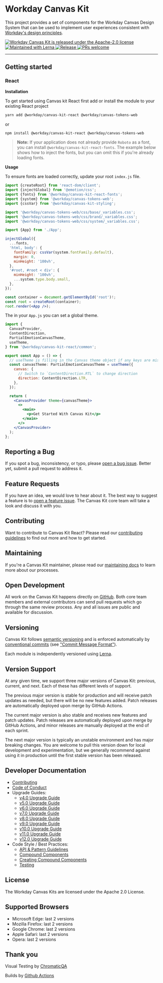 # Workday Canvas Kit

This project provides a set of components for the Workday Canvas Design System that can be used to
implement user experiences consistent with
[Workday's design principles](https://design.workday.com/).

<a href="./LICENSE">
  <img src="https://img.shields.io/badge/license-Apache--2.0-blue.svg" alt="Workday Canvas Kit is released under the Apache-2.0 license" />
</a>
<a href="https://lerna.js.org">
  <img src="https://img.shields.io/badge/maintained%20with-lerna-cc00ff.svg" alt="Maintained with Lerna" />
</a>
<a href="https://github.com/Workday/canvas-kit/actions/workflows/release.yml">
  <img alt="Release" src="https://github.com/Workday/canvas-kit/actions/workflows/release.yml/badge.svg">
</a>
<a href="./modules/docs/mdx/CONTRIBUTING.mdx">
  <img src="https://img.shields.io/badge/PRs-welcome-brightgreen.svg" alt="PRs welcome" />
</a>

---

## Getting started

### React

**Installation**

To get started using Canvas kit React first add or install the module to your existing React project

```sh
yarn add @workday/canvas-kit-react @workday/canvas-tokens-web
```

or

```sh
npm install @workday/canvas-kit-react @workday/canvas-tokens-web
```

> **Note:** If your application does not already provide `Roboto` as a font, you can install
> `@workday/canvas-kit-react-fonts`. The example below shows how to inject the fonts, but you can
> omit this if you're already loading fonts.

**Usage**

To ensure fonts are loaded correctly, update your root `index.js` file.

```jsx
import {createRoot} from 'react-dom/client';
import {injectGlobal} from '@emotion/css';
import {fonts} from '@workday/canvas-kit-react-fonts';
import {system} from '@workday/canvas-tokens-web';
import {cssVar} from '@workday/canvas-kit-styling';

import '@workday/canvas-tokens-web/css/base/_variables.css';
import '@workday/canvas-tokens-web/css/brand/_variables.css';
import '@workday/canvas-tokens-web/css/system/_variables.css';

import {App} from './App';

injectGlobal({
  ...fonts,
  'html, body': {
    fontFamily: cssVar(system.fontFamily.default),
    margin: 0,
    minHeight: '100vh',
  },
  '#root, #root < div': {
    minHeight: '100vh',
    ...system.type.body.small,
  },
});

const container = document.getElementById('root')!;
const root = createRoot(container);
root.render(<App />);
```

The in your `App.js` you can set a global theme.

```jsx
import {
  CanvasProvider,
  ContentDirection,
  PartialEmotionCanvasTheme,
  useTheme,
} from '@workday/canvas-kit-react/common';

export const App = () => {
  // useTheme is filling in the Canvas theme object if any keys are missing
  const canvasTheme: PartialEmotionCanvasTheme = useTheme({
    canvas: {
      // Switch to `ContentDirection.RTL` to change direction
      direction: ContentDirection.LTR,
    },
  });

  return (
    <CanvasProvider theme={canvasTheme}>
      <>
        <main>
          <p>Get Started With Canvas Kit</p>
        </main>
      </>
    </CanvasProvider>
  );
};
```

## Reporting a Bug

If you spot a bug, inconsistency, or typo, please
[open a bug issue](https://github.com/Workday/canvas-kit/issues/new?labels=bug&template=bug.md).
Better yet, submit a pull request to address it.

## Feature Requests

If you have an idea, we would love to hear about it. The best way to suggest a feature is to
[open a feature issue](https://github.com/Workday/canvas-kit/issues/new?labels=feature&template=feature.md).
The Canvas Kit core team will take a look and discuss it with you.

## Contributing

Want to contribute to Canvas Kit React? Please read our
[contributing guidelines](https://workday.github.io/canvas-kit/?path=/docs/guides-contributing--docs)
to find out more and how to get started.

## Maintaining

If you're a Canvas Kit maintainer, please read our
[maintaining docs](https://workday.github.io/canvas-kit/?path=/docs/guides-maintaining--docs) to
learn more about our processes.

## Open Development

All work on the Canvas Kit happens directly on [GitHub](https://github.com/Workday/canvas-kit). Both
core team members and external contributors can send pull requests which go through the same review
process. Any and all issues are public and available for discussion.

## Versioning

Canvas Kit follows [semantic versioning](https://semver.org/) and is enforced automatically by
[conventional commits](https://www.conventionalcommits.org/) (see
["Commit Message Format"](https://workday.github.io/canvas-kit/?path=/docs/guides-contributing--docs#commit-message-format)).

Each module is independently versioned using [Lerna](https://github.com/lerna/lerna).

## Version Support

At any given time, we support three major versions of Canvas Kit: previous, current, and next. Each
of these has different levels of support.

The previous major version is stable for production and will receive patch updates as needed, but
there will be no new features added. Patch releases are automatically deployed upon merge by GitHub
Actions.

The current major version is also stable and receives new features and patch updates. Patch releases
are automatically deployed upon merge by GitHub Actions, and minor releases are manually deployed at
the end of each sprint.

The next major version is typically an unstable environment and has major breaking changes. You are
welcome to pull this version down for local development and experimentation, but we generally
recommend against using it in production until the first stable version has been released.

## Developer Documentation

- [Contributing](https://workday.github.io/canvas-kit/?path=/docs/guides-contributing--docs)
- [Code of Conduct](https://workday.github.io/canvas-kit/?path=/docs/guides-contributing--docs#code-of-conduct)
- Upgrade Guides:
  - [v4.0 Upgrade Guide](https://workday.github.io/canvas-kit/?path=/docs/guides-upgrade-guides-v4-0--docs)
  - [v5.0 Upgrade Guide](https://workday.github.io/canvas-kit/?path=/docs/guides-upgrade-guides-v5-0--docs)
  - [v6.0 Upgrade Guide](https://workday.github.io/canvas-kit/?path=/docs/guides-upgrade-guides-v6-0--docs)
  - [v7.0 Upgrade Guide](https://workday.github.io/canvas-kit/?path=/docs/guides-upgrade-guides-v7-0--docs)
  - [v8.0 Upgrade Guide](https://workday.github.io/canvas-kit/?path=/docs/guides-upgrade-guides-v8-0--docs)
  - [v9.0 Upgrade Guide](https://workday.github.io/canvas-kit/?path=/docs/guides-upgrade-guides-v9-0--docs)
  - [v10.0 Upgrade Guide](https://workday.github.io/canvas-kit/?path=/docs/guides-upgrade-guides-v10-0--docs)
  - [v11.0 Upgrade Guide](https://workday.github.io/canvas-kit/?path=/docs/guides-upgrade-guides-v11-0--docs)
  - [v12.0 Upgrade Guide](https://workday.github.io/canvas-kit/?path=/docs/guides-upgrade-guides-v12-0--docs)
- Code Style / Best Practices:
  - [API & Pattern Guidelines](https://workday.github.io/canvas-kit/?path=/docs/guides-api-pattern-guidelines--docs)
  - [Compound Components](https://workday.github.io/canvas-kit/?path=/docs/guides-compound-components--docs)
  - [Creating Compound Components](https://workday.github.io/canvas-kit/?path=/docs/guides-creating-compound-components--docs)
  - [Testing](https://workday.github.io/canvas-kit/?path=/docs/guides-testing--docs)

## License

The Workday Canvas Kits are licensed under the Apache 2.0 License.

## Supported Browsers

- Microsoft Edge: last 2 versions
- Mozilla Firefox: last 2 versions
- Google Chrome: last 2 versions
- Apple Safari: last 2 versions
- Opera: last 2 versions

## Thank you

Visual Testing by [ChromaticQA](https://www.chromaticqa.com/)

Builds by [Github Actions](https://docs.github.com/en/actions)
